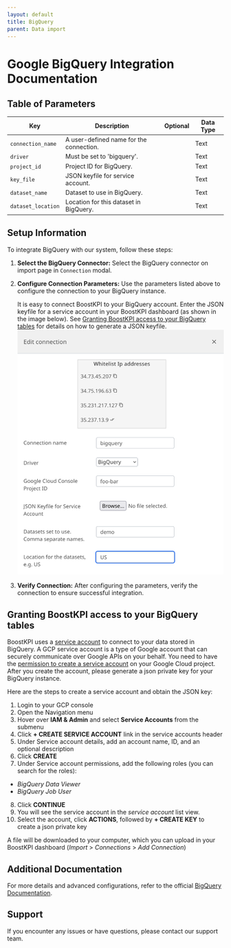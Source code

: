 ```yaml
---
layout: default
title: BigQuery
parent: Data import
---
```


# Google BigQuery Integration Documentation

## Table of Parameters

| Key                | Description                             | Optional | Data Type |
|--------------------|-----------------------------------------|----------|-----------|
| `connection_name`  | A user-defined name for the connection. |          | Text      |
| `driver`           | Must be set to 'bigquery'.              |          | Text      |
| `project_id`       | Project ID for BigQuery.                |          | Text      |
| `key_file`         | JSON keyfile for service account.       |          | Text      |
| `dataset_name`     | Dataset to use in BigQuery.             |          | Text      |
| `dataset_location` | Location for this dataset in BigQuery.  |          | Text      |

## Setup Information

To integrate BigQuery with our system, follow these steps:

1. **Select the BigQuery Connector:** Select the BigQuery connector on import page in `Connection` modal.

2. **Configure Connection Parameters:** Use the parameters listed above to configure the connection to your BigQuery
   instance.

   It is easy to connect BoostKPI to your BigQuery account. Enter the JSON keyfile for a service account in your BoostKPI dashboard (as shown in the image below). See [Granting BoostKPI access to your BigQuery tables](#granting-boostkpi-access-to-your-bigquery-tables) for details on how to generate a JSON keyfile.
   ![BigQuery connection setup](../../../images/bigquery-setup.png)

3. **Verify Connection:** After configuring the parameters, verify the connection to ensure successful integration.

## Granting BoostKPI access to your BigQuery tables

BoostKPI uses a [service account](https://cloud.google.com/compute/docs/access/service-accounts) to connect to your data stored in BigQuery. A GCP service account is a type of Google account that can securely communicate over Google APIs on your behalf.  You need to have the [permission to create a service account](https://cloud.google.com/iam/docs/creating-managing-service-accounts#permissions) on your Google Cloud project. After you create the account, please generate a json private key for your BigQuery instance.

Here are the steps to create a service account and obtain the JSON key:

1. Login to your GCP console
2. Open the Navigation menu
3. Hover over __IAM & Admin__ and select __Service Accounts__ from the submenu
4. Click __+ CREATE SERVICE ACCOUNT__ link in the service accounts header
5. Under Service account details, add an account name, ID, and an optional description
6. Click __CREATE__
7. Under Service account permissions, add the following roles (you can search for the roles):
- *BigQuery Data Viewer*
- *BigQuery Job User*
8. Click __CONTINUE__
9. You will see the service account in the *service account* list view.
10. Select the account, click __ACTIONS__, followed by __+ CREATE KEY__ to create a json private key

A file will be downloaded to your computer, which you can upload in your BoostKPI dashboard (*Import* > *Connections* > *Add Connection*)

## Additional Documentation

For more details and advanced configurations, refer to the
official [BigQuery Documentation](https://cloud.google.com/bigquery/docs).

## Support

If you encounter any issues or have questions, please contact our support team.